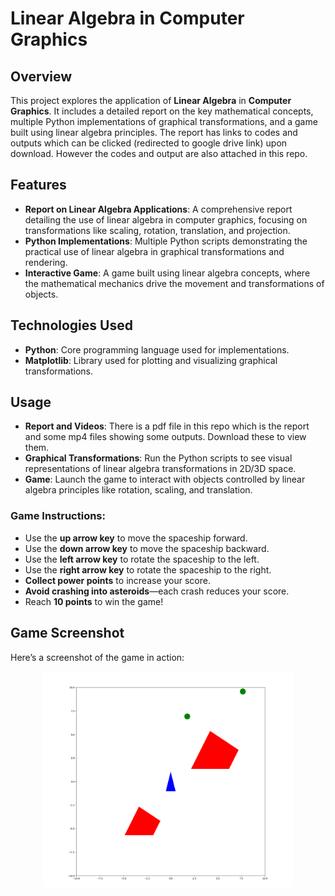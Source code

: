 # Linear Algebra in Computer Graphics

## Overview
This project explores the application of **Linear Algebra** in **Computer Graphics**. It includes a detailed report on the key mathematical concepts, multiple Python implementations of graphical transformations, and a game built using linear algebra principles. The report has links to codes and outputs which can be clicked (redirected to google drive link) upon download. However the codes and output are also attached in this repo.

## Features
- **Report on Linear Algebra Applications**: A comprehensive report detailing the use of linear algebra in computer graphics, focusing on transformations like scaling, rotation, translation, and projection.
- **Python Implementations**: Multiple Python scripts demonstrating the practical use of linear algebra in graphical transformations and rendering.
- **Interactive Game**: A game built using linear algebra concepts, where the mathematical mechanics drive the movement and transformations of objects.

## Technologies Used
- **Python**: Core programming language used for implementations.
- **Matplotlib**: Library used for plotting and visualizing graphical transformations.

## Usage
- **Report and Videos**: There is a pdf file in this repo which is the report and some mp4 files showing some outputs. Download these to view them.
- **Graphical Transformations**: Run the Python scripts to see visual representations of linear algebra transformations in 2D/3D space.
- **Game**: Launch the game to interact with objects controlled by linear algebra principles like rotation, scaling, and translation.

### Game Instructions:
- Use the **up arrow key** to move the spaceship forward.
- Use the **down arrow key** to move the spaceship backward.
- Use the **left arrow key** to rotate the spaceship to the left.
- Use the **right arrow key** to rotate the spaceship to the right.
- **Collect power points** to increase your score.
- **Avoid crashing into asteroids**—each crash reduces your score.
- Reach **10 points** to win the game!

## Game Screenshot
Here’s a screenshot of the game in action:

<p align="center">
  <img src="sample_code8_game_output.png" alt="Before" width="400"/>
</p>

